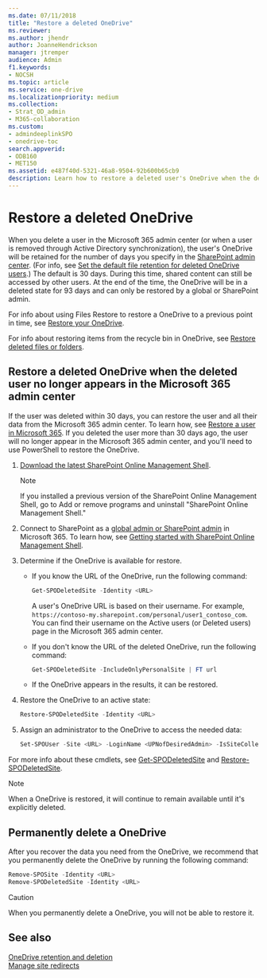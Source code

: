 ```yaml
---
ms.date: 07/11/2018
title: "Restore a deleted OneDrive"
ms.reviewer: 
ms.author: jhendr
author: JoanneHendrickson
manager: jtremper
audience: Admin
f1.keywords:
- NOCSH
ms.topic: article
ms.service: one-drive
ms.localizationpriority: medium
ms.collection: 
- Strat_OD_admin
- M365-collaboration
ms.custom:
- admindeeplinkSPO
- onedrive-toc
search.appverid:
- ODB160
- MET150
ms.assetid: e487f40d-5321-46a8-9504-92b600b65cb9
description: Learn how to restore a deleted user's OneDrive when the deleted user no longer appears in the Microsoft 365 admin center.
---
```


# Restore a deleted OneDrive

When you delete a user in the Microsoft 365 admin center (or when a user is removed through Active Directory synchronization), the user's OneDrive will be retained for the number of days you specify in the <a href="https://go.microsoft.com/fwlink/?linkid=2185219" target="_blank">SharePoint admin center</a>. (For info, see [Set the default file retention for deleted OneDrive users](set-retention.md).) The default is 30 days. During this time, shared content can still be accessed by other users. At the end of the time, the OneDrive will be in a deleted state for 93 days and can only be restored by a global or SharePoint admin.

For info about using Files Restore to restore a OneDrive to a previous point in time, see [Restore your OneDrive](https://support.office.com/article/fa231298-759d-41cf-bcd0-25ac53eb8a15).

For info about restoring items from the recycle bin in OneDrive, see [Restore deleted files or folders](https://support.office.com/article/949ada80-0026-4db3-a953-c99083e6a84f).
  
## Restore a deleted OneDrive when the deleted user no longer appears in the Microsoft 365 admin center

If the user was deleted within 30 days, you can restore the user and all their data from the Microsoft 365 admin center. To learn how, see [Restore a user in Microsoft 365](/office365/admin/add-users/restore-user). If you deleted the user more than 30 days ago, the user will no longer appear in the Microsoft 365 admin center, and you'll need to use PowerShell to restore the OneDrive.
  
1. [Download the latest SharePoint Online Management Shell](https://go.microsoft.com/fwlink/p/?LinkId=255251).

    > [!NOTE]
    > If you installed a previous version of the SharePoint Online Management Shell, go to Add or remove programs and uninstall "SharePoint Online Management Shell." 

2. Connect to SharePoint as a [global admin or SharePoint admin](/sharepoint/sharepoint-admin-role) in Microsoft 365. To learn how, see [Getting started with SharePoint Online Management Shell](/powershell/sharepoint/sharepoint-online/connect-sharepoint-online).

3. Determine if the OneDrive is available for restore.

   - If you know the URL of the OneDrive, run the following command:

     ```PowerShell
     Get-SPODeletedSite -Identity <URL>
     ```

     A user's OneDrive URL is based on their username. For example, 
     `https://contoso-my.sharepoint.com/personal/user1_contoso_com`. You can find their username on the Active users (or Deleted users) page in the Microsoft 365 admin center. 

   - If you don't know the URL of the deleted OneDrive, run the following command:

     ```PowerShell
     Get-SPODeletedSite -IncludeOnlyPersonalSite | FT url
     ```

   - If the OneDrive appears in the results, it can be restored.

4. Restore the OneDrive to an active state:

   ```PowerShell
   Restore-SPODeletedSite -Identity <URL>
   ```

5. Assign an administrator to the OneDrive to access the needed data:

   ```PowerShell
   Set-SPOUser -Site <URL> -LoginName <UPNofDesiredAdmin> -IsSiteCollectionAdmin $True
   ```

For more info about these cmdlets, see [Get-SPODeletedSite](/powershell/module/sharepoint-online/get-spodeletedsite) and [Restore-SPODeletedSite](/powershell/module/sharepoint-online/restore-spodeletedsite).

> [!NOTE]
> When a OneDrive is restored, it will continue to remain available until it's explicitly deleted.
  
## Permanently delete a OneDrive

After you recover the data you need from the OneDrive, we recommend that you permanently delete the OneDrive by running the following command:
  
```PowerShell
Remove-SPOSite -Identity <URL>
Remove-SPODeletedSite -Identity <URL>
```

> [!CAUTION]
> When you permanently delete a OneDrive, you will not be able to restore it.
  
## See also

[OneDrive retention and deletion](retention-and-deletion.md)</br>
[Manage site redirects](manage-site-redirects.md)

